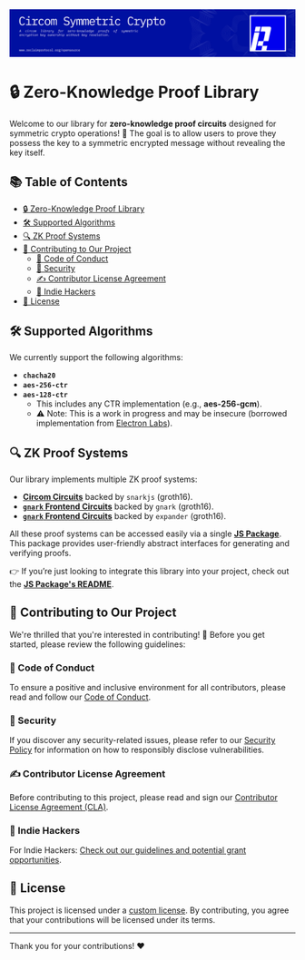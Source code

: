 <div align="center">
    <img src="https://raw.githubusercontent.com/reclaimprotocol/.github/main/assets/banners/Circom.png" alt="Circom Banner" />
</div>

# 🔒 Zero-Knowledge Proof Library

Welcome to our library for **zero-knowledge proof circuits** designed for symmetric crypto operations! 🚀 The goal is to allow users to prove they possess the key to a symmetric encrypted message without revealing the key itself.

## 📚 Table of Contents
- [🔒 Zero-Knowledge Proof Library](#-zero-knowledge-proof-library)
- [🛠️ Supported Algorithms](#-supported-algorithms)
- [🔍 ZK Proof Systems](#-zk-proof-systems)
- [🤝 Contributing to Our Project](#-contributing-to-our-project)
    - [📜 Code of Conduct](#-code-of-conduct)
    - [🔐 Security](#-security)
    - [✍️ Contributor License Agreement](#-contributor-license-agreement)
    - [🌱 Indie Hackers](#-indie-hackers)
- [📄 License](#-license)

## 🛠️ Supported Algorithms
We currently support the following algorithms:
- **`chacha20`**
- **`aes-256-ctr`**
- **`aes-128-ctr`**
    - This includes any CTR implementation (e.g., **aes-256-gcm**).
    - ⚠️ Note: This is a work in progress and may be insecure (borrowed implementation from [Electron Labs](https://github.com/Electron-Labs/aes-circom)).

## 🔍 ZK Proof Systems
Our library implements multiple ZK proof systems:
- **[Circom Circuits](/circom/)** backed by `snarkjs` (groth16).
- **[`gnark` Frontend Circuits](/gnark/)** backed by `gnark` (groth16).
- **[`gnark` Frontend Circuits](/expander/)** backed by `expander` (groth16).

All these proof systems can be accessed easily via a single **[JS Package](/js)**. This package provides user-friendly abstract interfaces for generating and verifying proofs.

👉 If you’re just looking to integrate this library into your project, check out the **[JS Package's README](/js/readme.md)**.

## 🤝 Contributing to Our Project
We're thrilled that you're interested in contributing! 🎉 Before you get started, please review the following guidelines:

### 📜 Code of Conduct
To ensure a positive and inclusive environment for all contributors, please read and follow our [Code of Conduct](https://github.com/reclaimprotocol/.github/blob/main/Code-of-Conduct.md).

### 🔐 Security
If you discover any security-related issues, please refer to our [Security Policy](https://github.com/reclaimprotocol/.github/blob/main/SECURITY.md) for information on how to responsibly disclose vulnerabilities.

### ✍️ Contributor License Agreement
Before contributing to this project, please read and sign our [Contributor License Agreement (CLA)](https://github.com/reclaimprotocol/.github/blob/main/CLA.md).

### 🌱 Indie Hackers
For Indie Hackers: [Check out our guidelines and potential grant opportunities](https://github.com/reclaimprotocol/.github/blob/main/Indie-Hackers.md).

## 📄 License
This project is licensed under a [custom license](https://github.com/reclaimprotocol/.github/blob/main/LICENSE). By contributing, you agree that your contributions will be licensed under its terms.

---

Thank you for your contributions! ❤️
